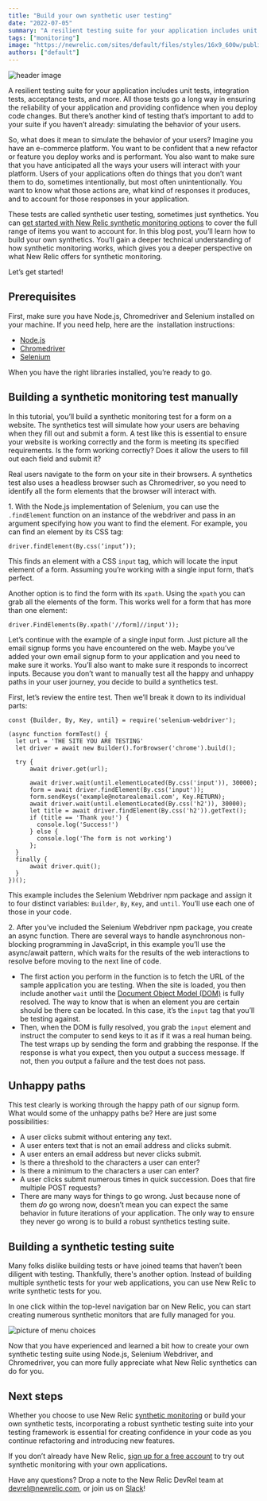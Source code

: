 ```yaml
---
title: "Build your own synthetic user testing"
date: "2022-07-05"
summary: "A resilient testing suite for your application includes unit tests, integration tests, acceptance tests, and more. All those tests go a long way in ensuring the reliability of your application and providing confidence when you deploy code changes. But there’s another kind of testing that’s important to add to your suite if you haven’t already - simulating the behavior of your users."
tags: ["monitoring"]
image: "https://newrelic.com/sites/default/files/styles/16x9_600w/public/2022-05/Brand-blog_1440x736.jpg"
authors: ["default"]
---
```

  
  ![header image](https://newrelic.com/sites/default/files/styles/16x9_600w/public/2022-05/Brand-blog_1440x736.jpg)

A resilient testing suite for your application includes unit tests, integration tests, acceptance tests, and more. All those tests go a long way in ensuring the reliability of your application and providing confidence when you deploy code changes. But there’s another kind of testing that’s important to add to your suite if you haven’t already: simulating the behavior of your users.

So, what does it mean to simulate the behavior of your users? Imagine you have an e-commerce platform. You want to be confident that a new refactor or feature you deploy works and is performant. You also want to make sure that you have anticipated all the ways your users will interact with your platform. Users of your applications often do things that you don’t want them to do, sometimes intentionally, but most often unintentionally. You want to know what those actions are, what kind of responses it produces, and to account for those responses in your application.

These tests are called synthetic user testing, sometimes just synthetics. You can [get started with New Relic synthetic monitoring options](https://docs.newrelic.com/docs/synthetics/synthetic-monitoring/getting-started/get-started-synthetic-monitoring/) to cover the full range of items you want to account for. In this blog post, you’ll learn how to build your own synthetics. You’ll gain a deeper technical understanding of how synthetic monitoring works, which gives you a deeper perspective on what New Relic offers for synthetic monitoring.

Let’s get started!

## Prerequisites

First, make sure you have Node.js, Chromedriver and Selenium installed on your machine. If you need help, here are the  installation instructions:

-   [Node.js](https://nodejs.org/en/download/package-manager/)
-   [Chromedriver](https://chromedriver.chromium.org/getting-started)
-   [Selenium](https://www.selenium.dev/documentation/webdriver/getting_started/install_library/)

When you have the right libraries installed, you’re ready to go.

## Building a synthetic monitoring test manually

In this tutorial, you’ll build a synthetic monitoring test for a form on a website. The synthetics test will simulate how your users are behaving when they fill out and submit a form. A test like this is essential to ensure your website is working correctly and the form is meeting its specified requirements. Is the form working correctly? Does it allow the users to fill out each field and submit it?

Real users navigate to the form on your site in their browsers. A synthetics test also uses a headless browser such as Chromedriver, so you need to identify all the form elements that the browser will interact with.

1\. With the Node.js implementation of Selenium, you can use the `.findElement` function on an instance of the webdriver and pass in an argument specifying how you want to find the element. For example, you can find an element by its CSS tag:

```
driver.findElement(By.css(‘input’));
```

This finds an element with a CSS `input` tag, which will locate the input element of a form. Assuming you’re working with a single input form, that’s perfect.

Another option is to find the form with its `xpath`. Using the `xpath` you can grab all the elements of the form. This works well for a form that has more than one element:

```
driver.FindElements(By.xpath('//form]//input'));
```

Let’s continue with the example of a single input form. Just picture all the email signup forms you have encountered on the web. Maybe you’ve  added your own email signup form to your application and you need to make sure it works. You’ll also want to make sure it responds to incorrect inputs. Because you don’t want to manually test all the happy and unhappy paths in your user journey, you decide to build a synthetics test.

First, let’s review the entire test. Then we’ll break it down to its individual parts:

```
const {Builder, By, Key, until} = require('selenium-webdriver');

(async function formTest() {
  let url = 'THE SITE YOU ARE TESTING'
  let driver = await new Builder().forBrowser('chrome').build();

  try {
      await driver.get(url);

      await driver.wait(until.elementLocated(By.css('input')), 30000);
      form = await driver.findElement(By.css('input'));
      form.sendKeys('example@notarealemail.com', Key.RETURN);
      await driver.wait(until.elementLocated(By.css('h2')), 30000);
      let title = await driver.findElement(By.css('h2')).getText();
      if (title == 'Thank you!') {
        console.log('Success!')
      } else {
        console.log('The form is not working')
      };
  }
  finally {
      await driver.quit();
  }
})();
```

This example includes the Selenium Webdriver npm package and assign it to four distinct variables: `Builder`, `By`, `Key`, and `until`. You’ll use each one of those in your code.

2\. After you’ve included the Selenium Webdriver npm package, you create an async function. There are several ways to handle asynchronous non-blocking programming in JavaScript, in this example you’ll use the async/await pattern, which waits for the results of the web interactions to resolve before moving to the next line of code.

-   The first action you perform in the function is to fetch the URL of the sample application you are testing. When the site is loaded, you then include another `wait` until the [Document Object Model (DOM)](https://developer.mozilla.org/en-US/docs/Web/API/Document_Object_Model/Introduction) is fully resolved. The way to know that is when an element you are certain should be there can be located. In this case, it’s the `input` tag that you’ll be testing against. 
-   Then, when the DOM is fully resolved, you grab the `input` element and instruct the computer to send keys to it as if it was a real human being. The test wraps up by sending the form and grabbing the response. If the response is what you expect, then you output a success message. If not, then you output a failure and the test does not pass.

## Unhappy paths

This test clearly is working through the happy path of our signup form. What would some of the unhappy paths be? Here are just some possibilities:

-   A user clicks submit without entering any text.
-   A user enters text that is not an email address and clicks submit.
-   A user enters an email address but never clicks submit.
-   Is there a threshold to the characters a user can enter?
-   Is there a minimum to the characters a user can enter?
-   A user clicks submit numerous times in quick succession. Does that fire multiple POST requests?
-   There are many ways for things to go wrong. Just because none of them _do_ go wrong now, doesn’t mean you can expect the same behavior in future iterations of your application. The only way to ensure they never go wrong is to build a robust synthetics testing suite.

## Building a synthetic testing suite

Many folks dislike building tests or have joined teams that haven’t been diligent with testing. Thankfully, there's another option. Instead of building multiple synthetic tests for your web applications, you can use New Relic to write synthetic tests for you.

In one click within the top-level navigation bar on New Relic, you can start creating numerous synthetic monitors that are fully managed for you.

![picture of menu choices](https://newrelic.com/sites/default/files/styles/1200w/public/2022-06/synthetics-create-monitor.webp?itok=RhainD-e)

Now that you have experienced and learned a bit how to create your own synthetic testing suite using Node.js, Selenium Webdriver, and Chromedriver, you can more fully appreciate what New Relic synthetics can do for you.

## Next steps

Whether you choose to use New Relic [synthetic monitoring](https://newrelic.com/platform/synthetics) or build your own synthetic tests, incorporating a robust synthetic testing suite into your testing framework is essential for creating confidence in your code as you continue refactoring and introducing new features.

If you don’t already have New Relic, [sign up for a free account](https://newrelic.com/signup) to try out synthetic monitoring with your own applications.

Have any questions? Drop a note to the New Relic DevRel team at [devrel@newrelic.com](mailto:devrel@newrelic.com), or join us on [Slack](https://newrelicusers-signup.herokuapp.com/)!